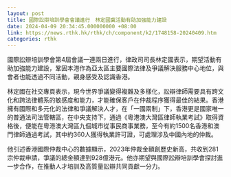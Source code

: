 ```yaml
---
layout: post
title: 國際訟辯培訓學會會議進行　林定國冀活動有助加強能力建設
date: 2024-04-09 20:34:45.000000000 +08:00
link: https://news.rthk.hk/rthk/ch/component/k2/1748158-20240409.htm
categories: rthk
---
```


國際訟辯培訓學會第4屆會議一連兩日進行，律政司司長林定國表示，期望活動有助加強能力建設，鞏固本港作為亞太區主要國際法律及爭議解決服務中心地位，與會者也能透過不同活動，親身感受及認識香港。

林定國在社交專頁表示，現今世界爭議變得複雜及多樣化，訟辯律師需要具有跨文化和跨法律體系的敏感度和能力，才能確保客戶在仲裁程序獲得最佳的結果。香港擁有國際和多元化的法律和爭議解決人才，在「一國兩制」下，香港更是國家唯一的普通法司法管轄區，在中央支持下，通過《粵港澳大灣區律師執業考試》取得資格後，便能在粵港澳大灣區九個城市從事民商事業務，至今有約1500名香港和澳門律師通過考試，其中約360人獲得執業許可證，可處理涉及中國內地的仲裁。

他引述香港國際仲裁中心的數據顯示，2023年仲裁金額創歷史新高，共收到281宗仲裁申請，爭議的總金額達到928億港元。他亦期望與國際訟辯培訓學會探討進一步合作，在推動人才培訓及高質量訟辯共同貢獻一分力。
